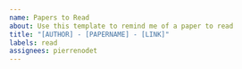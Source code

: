 ```yaml
---
name: Papers to Read
about: Use this template to remind me of a paper to read
title: "[AUTHOR] - [PAPERNAME] - [LINK]"
labels: read
assignees: pierrenodet
---
```

